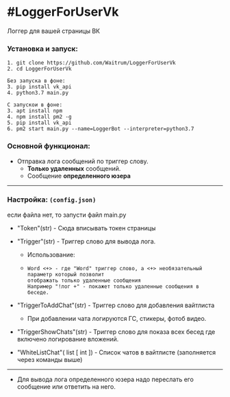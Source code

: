 #LoggerForUserVk
=
Логгер для вашей страницы ВК
### Установка и запуск:
~~~~
1. git clone https://github.com/Waitrum/LoggerForUserVk
2. cd LoggerForUserVk

Без запуска в фоне:
3. pip install vk_api
4. python3.7 main.py

С запускои в фоне:
3. apt install npm
4. npm install pm2 -g
5. pip install vk_api
6. pm2 start main.py --name=LoggerBot --interpreter=python3.7
~~~~

### Основной функционал:

* Отправка лога сообщений по триггер слову.
    - **Только удаленных** сообщений.
    - Сообщение **определенного юзера**
---
### Настройка: `(config.json)`
если файла нет, то запусти файл main.py
* "Token"(str) - Сюда вписывать токен страницы

* "Trigger"(str) - Триггер слово для вывода лога.

    * Использование:<br>
    *   ~~~~  
        Word <+> - где "Word" триггер слово, а <+> необязательный параметр который позволит
        отображать только удаленные сообщения
        Например "!лог +" - покажет только удаленные сообщения в беседе.
        ~~~~
* "TriggerToAddChat"(str) - Триггер слово для добавления вайтлиста
    * При добавлении чата логируются ГС, стикеры, фотоб видео.
* "TriggerShowChats"(str) - Триггер слово для показа всех бесед где включено логирование вложений.
* "WhiteListChat"( list [ int ]) - Список чатов в вайтлисте (заполняется через команды выше)
***
* Для вывода лога определенного юзера надо переслать его сообщение или ответить на него.

